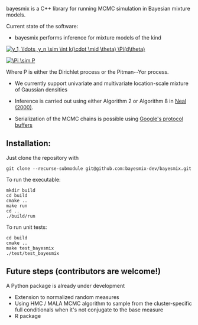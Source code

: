 bayesmix is a C++ library for running MCMC simulation in Bayesian mixture models.

Current state of the software:
- bayesmix performs inference for mixture models of the kind

<a href="https://www.codecogs.com/eqnedit.php?latex=y_1,&space;\ldots,&space;y_n&space;\sim&space;\int&space;k(\cdot&space;\mid&space;\theta)&space;P(d\theta)" target="_blank"><img src="https://latex.codecogs.com/gif.latex?y_1,&space;\ldots,&space;y_n&space;\sim&space;\int&space;k(\cdot&space;\mid&space;\theta)&space;P(d\theta)" title="y_1, \ldots, y_n \sim \int k(\cdot \mid \theta) \Pi(d\theta)" /></a>

<a href="https://www.codecogs.com/eqnedit.php?latex=P&space;\sim&space;\Pi" target="_blank"><img src="https://latex.codecogs.com/gif.latex?P&space;\sim&space;\Pi" title="\Pi \sim P" /></a>

Where P is either the Dirichlet process or the Pitman--Yor process.

- We currently support univariate and multivariate location-scale mixture of Gaussian densities

- Inference is carried out using either Algorithm 2 or Algorithm 8 in [Neal (2000)](http://www.stat.columbia.edu/npbayes/papers/neal_sampling.pdf).

- Serialization of the MCMC chains is possible using [Google's protocol buffers](https://developers.google.com/protocol-buffers)


## Installation:

Just clone the repository with
```shell
git clone --recurse-submodule git@github.com:bayesmix-dev/bayesmix.git
```

To run the executable:
```shell
mkdir build
cd build
cmake ..
make run
cd ..
./build/run
```

To run unit tests:
```shell
cd build
cmake ..
make test_bayesmix
./test/test_bayesmix
```

## Future steps (contributors are welcome!)

A Python package is already under development

- Extension to normalized random measures
- Using HMC / MALA MCMC algorithm to sample from the cluster-specific full conditionals when it's not conjugate to the base measure
- R package



